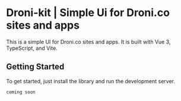 # Droni-kit | Simple Ui for Droni.co sites and apps

This is a simple UI for Droni.co sites and apps. It is built with Vue 3, TypeScript, and Vite.

## Getting Started
To get started, just install the library and run the development server.

```bash
coming soon
```